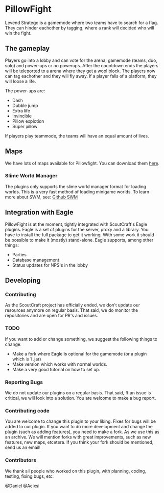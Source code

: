 # PillowFight
Levend Stratego is a gamemode where two teams have to search for a flag. They can hinder eachother by tagging, where a rank will decided who will win the fight.

## The gameplay
Players go into a lobby and can vote for the arena, gamemode (teams, duo, solo) and power-ups or no powerups. After the countdown ends the players will be teleported to a arena where they get a wool block. The players now can tag eachother and they will fly away. If a player falls of a platform, they will loose a life.

The power-ups are:
- Dash
- Dubble jump
- Extra life
- Invincible
- Pillow explotion
- Super pillow

If players play teammode, the teams will have an equal amount of lives.

## Maps
We have lots of maps available for Pillowfight. You can download them [here](https://www.planetminecraft.com/member/scoutcraft/).

### Slime World Manager
The plugins only supports the slime world manager format for loading worlds. This is a very fast method of loading minigame worlds. To learn more about SWM, see: [Github SWM](https://github.com/Paul19988/Advanced-Slime-World-Manager)

## Integration with Eagle
PillowFight is at the moment, tightly integrated with ScoutCraft's Eagle plugins. Eagle is a set of plugins for the server, proxy and a library. You have to install the full package to get it working. With some work it should be possible to make it (mostly) stand-alone. Eagle supports, among other things:
- Parties
- Database management
- Status updates for NPS's in the lobby

## Developing
### Contributing
As the ScoutCraft project has officially ended, we don't update our resources anymore on regular basis. That said, we do monitor the repositories and are open for PR's and issues.

### TODO
If you want to add or change something, we suggest the following things to change:
- Make a fork where Eagle is optional for the gamemode (or a plugin which is 1 .jar)
- Make version which works with normal worlds.
- Make a very good tutorial on how to set up.

### Reporting Bugs
We do not update our plugins on a regular basis. That said, ff an issue is critical, we will look into a solution. You are welcome to make a bug report.

### Contributing code
You are welcome to change this plugin to your liking. Fixes for bugs will be added to our plugin. If you want to do more development and change the plugin (such as adding features), you need to make a fork. As we use this as an archive. We will mention forks with great improvements, such as new features, new maps, etcetera. If you think your fork should be mentioned, send us an email!

### Contributors
We thank all people who worked on this plugin, with planning, coding, testing, fixing bugs, etc:

@Daniel
@Acixsi